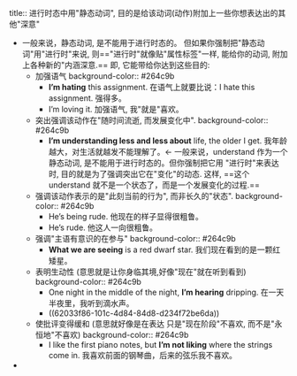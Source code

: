 title:: 进行时态中用"静态动词", 目的是给该动词(动作)附加上一些你想表达出的其他"深意"

- 一般来说，静态动词, 是不能用于进行时态的。 但如果你强制把"静态动词"用"进行时"来说, 则=="进行时"就像贴"属性标签"一样, 能给你的动词, 附加上各种新的"内涵深意.==  即, 它能带给你达到这些目的:
	- 加强语气
	  background-color:: #264c9b
		- **I’m hating** this assignment. 在语气上就要比说：I hate this assignment. 强得多。
		- I’m loving it. 加强语气, 我"就是"喜欢。
	- 突出强调该动作在"随时间流逝, 而发展变化中".
	  background-color:: #264c9b
		- **I’m understanding less and less about** life, the older I get. 我年龄越大，对生活就越发不能理解了。<- 一般来说，understand 作为一个静态动词, 是不能用于进行时态的。但你强制把它用 "进行时"来表达时, 目的就是为了强调突出它在"变化"的动态.  这样, ==这个 understand 就不是一个状态了，而是一个发展变化的过程.==
	- 强调该动作表示的是"此刻当前的行为", 而非长久的"状态".
	  background-color:: #264c9b
		- He’s being rude. 他现在的样子显得很粗鲁。
		- He’s rude. 他这人一向很粗鲁。
	- 强调"主语有意识的在参与"
	  background-color:: #264c9b
		- **What we are seeing** is a red dwarf star. 我们现在看到的是一颗红矮星。
	- 表明生动性 (意思就是让你身临其境,好像"现在"就在听到看到)
	  background-color:: #264c9b
		- One night in the middle of the night, **I’m hearing** dripping. 在一天半夜里，我听到滴水声。
		- ((62033f86-101c-4d84-84d8-d234f72be6da))
	- 使批评变得缓和 (意思就好像是在表达 只是"现在阶段"不喜欢, 而不是"永恒地"不喜欢)
	  background-color:: #264c9b
		- I like the first piano notes, but **I’m not liking** where the strings come in. 我喜欢前面的钢琴曲，后来的弦乐我不喜欢。
-